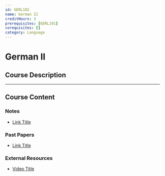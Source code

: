 ```yaml
---
id: GERL102
name: German II
creditHours: 3
prerequisites: [GERL101]
corequisites: []
category: Language
---
```


# German II

## Course Description
<Description>

---

## Course Content

### Notes
- [Link Title](https://link.com)

### Past Papers
- [Link Title](https://link.com)

### External Resources
- [Video Title](https://link.com)
